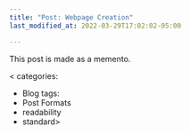 ```yaml
---
title: "Post: Webpage Creation"
last_modified_at: 2022-03-29T17:02:02-05:00

---
```


This post is made as a memento.

< categories:
  - Blog
 tags:
   - Post Formats
  - readability
  - standard>
